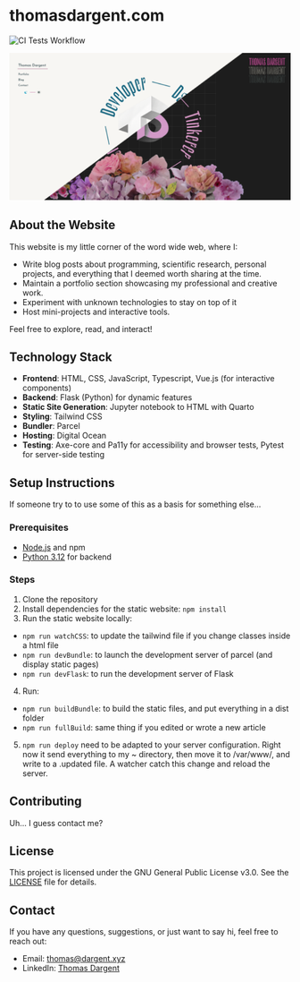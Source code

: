 # thomasdargent.com

![CI Tests Workflow](https://github.com/Kalwing/thomasdargent/actions/workflows/main.yml/badge.svg)

![Screenshot of the homepage in light and dark mode](./screenshot.png)

## About the Website

This website is my little corner of the word wide web, where I:

- Write blog posts about programming, scientific research, personal projects, and everything that I deemed worth sharing at the time.
- Maintain a portfolio section showcasing my professional and creative work.
- Experiment with unknown technologies to stay on top of it
- Host mini-projects and interactive tools.

Feel free to explore, read, and interact!

## Technology Stack

- **Frontend**: HTML, CSS, JavaScript, Typescript, Vue.js (for interactive components)
- **Backend**: Flask (Python) for dynamic features
- **Static Site Generation**: Jupyter notebook to HTML with Quarto
- **Styling**: Tailwind CSS
- **Bundler**: Parcel
- **Hosting**: Digital Ocean
- **Testing**: Axe-core and Pa11y for accessibility and browser tests, Pytest for server-side testing

## Setup Instructions

If someone try to to use some of this as a basis for something else...

### Prerequisites

- [Node.js](https://nodejs.org/) and npm
- [Python 3.12](https://www.python.org/) for backend

### Steps

1. Clone the repository
2. Install dependencies for the static website: `npm install`
3. Run the static website locally:

- `npm run watchCSS`: to update the tailwind file if you change classes inside a html file
- `npm run devBundle`: to launch the development server of parcel (and display static pages)
- `npm run devFlask`: to run the development server of Flask

4. Run:

- `npm run buildBundle`: to build the static files, and put everything in a dist folder
- `npm run fullBuild`: same thing if you edited or wrote a new article

5. `npm run deploy` need to be adapted to your server configuration. Right now it send everything to my ~ directory, then move it to /var/www/, and write to a .updated file. A watcher catch this change and reload the server.

## Contributing

Uh... I guess contact me?

## License

This project is licensed under the GNU General Public License v3.0. See the [LICENSE](COPYING) file for details.

## Contact

If you have any questions, suggestions, or just want to say hi, feel free to reach out:

- Email: thomas@dargent.xyz
- LinkedIn: [Thomas Dargent](https://www.linkedin.com/in/thomas-dargent1/)
